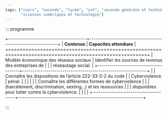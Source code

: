 ```yaml
---
tags: ["cours", "seconde", "lycée", "snt", "seconde générale et technologique",
       "sciences numériques et technologie"]
---
```


::: programme

+---------------------------------------+--------------------------------------------------------------+
|             **Contenus**              |                   **Capacités attendues**                    |
+=======================================+==============================================================+
| Modèle économique des réseaux sociaux | Identifier les sources de revenus des entreprises de         |
|                                       | réseautage social.                                           |
+---------------------------------------+--------------------------------------------------------------+
|                                       | Connaître les dispositions de l’article 222-33-2-2 du code   |
| Cyberviolence                         | pénal.                                                       |
|                                       |                                                              |
|                                       | Connaître les différentes formes de cyberviolence            |
|                                       | (harcèlement, discrimination, sexting...) et les ressources  |
|                                       | disponibles pour lutter contre la cyberviolence.             |
|                                       |                                                              |
+---------------------------------------+--------------------------------------------------------------+

:::